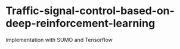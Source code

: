 # Traffic-signal-control-based-on-deep-reinforcement-learning
Implementation with SUMO and Tensorflow

